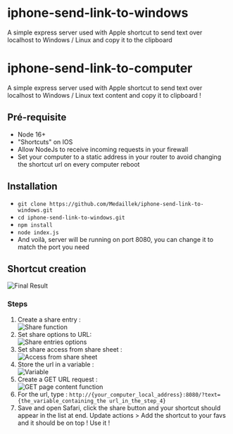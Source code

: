 # iphone-send-link-to-windows
A simple express server used with Apple shortcut to send text over localhost to Windows / Linux and copy it to the clipboard

# iphone-send-link-to-computer
A simple express server used with Apple shortcut to send text over localhost to Windows / Linux text content and copy it to clipboard !


## Pré-requisite
- Node 16+
- "Shortcuts" on IOS
- Allow NodeJs to receive incoming requests in your firewall
- Set your computer to a static address in your router to avoid changing the shortcut url on every computer reboot

## Installation
- `git clone https://github.com/Medaillek/iphone-send-link-to-windows.git`
- `cd iphone-send-link-to-windows.git`
- `npm install`
- `node index.js`
- And voilà, server will be running on port 8080, you can change it to match the port you need

## Shortcut creation
![Final Result](https://github.com/Medaillek/iphone-send-link-to-windows/blob/main/doc/final_result.jpg)

### Steps
1. Create a share entry : \
   ![Share function](https://github.com/Medaillek/iphone-send-link-to-windows/blob/main/doc/share_entry.jpg)
3. Set share options to URL: \
   ![Share entries options](https://github.com/Medaillek/iphone-send-link-to-windows/blob/main/doc/select_share_origins.jpg)
5. Set share access from share sheet : \
   ![Access from share sheet](https://github.com/Medaillek/iphone-send-link-to-windows/blob/main/doc/select_from_where_to_share.jpg)
7. Store the url in a variable : \
   ![Variable](https://github.com/Medaillek/iphone-send-link-to-windows/blob/main/doc/add_a%20variable.jpg)
9. Create a GET URL request : \
    ![GET page content function](https://github.com/Medaillek/iphone-send-link-to-windows/blob/main/doc/get_url_content.jpg)
11. For the url, type : `http://{your_computer_local_address}:8080/?text={the_variable_containing_the url_in_the_step_4}`
12. Save and open Safari, click the share button and your shortcut should appear in the list at end. Update actions > Add the shortcut to your favs and it should be on top ! Use it !
